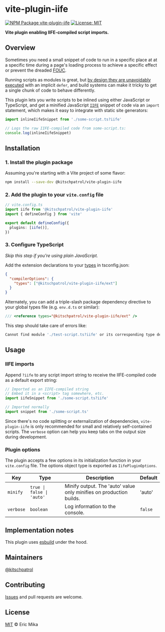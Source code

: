 <!--+ Warning: Content inside HTML comment blocks was generated by mdat and may be overwritten. +-->

<!-- title -->

# vite-plugin-iife

<!-- /title -->

<!-- badges -->

[![NPM Package vite-plugin-iife](https://img.shields.io/npm/v/vite-plugin-iife.svg)](https://npmjs.com/package/vite-plugin-iife)
[![License: MIT](https://img.shields.io/badge/License-MIT-yellow.svg)](https://opensource.org/licenses/MIT)

<!-- /badges -->

<!-- short-description -->

**Vite plugin enabling IIFE-compiled script imports.**

<!-- /short-description -->

## Overview

Sometimes you need a small snippet of code to run in a specific place at at a specific time during a page's loading process to achieve a specific effect or prevent the dreaded [FOUC](https://en.wikipedia.org/wiki/Flash_of_unstyled_content).

Running scripts as modules is great, but [by design they are unavoidably executed](https://jakearchibald.com/2017/es-modules-in-browsers/#defer-by-default) with an implicit `defer`, and build systems can make it tricky to get a single chunk of code to behave differently.

This plugin lets you write scripts to be inlined using either JavaScript or TypeScript, and get a minified JavaScript [`IIFE`](https://developer.mozilla.org/en-US/docs/Glossary/IIFE) snippet of code via an `import` statement, which makes it easy to integrate with static site generators:

```ts
import inlineIifeSnippet from './some-script.ts?iife'

// Logs the raw IIFE-compiled code from some-script.ts:
console.log(inlineIifeSnippet)
```

## Installation

### 1. Install the plugin package

Assuming you're starting with a Vite project of some flavor:

```sh
npm install --save-dev @kitschpatrol/vite-plugin-iife
```

### 2. Add the plugin to your `vite.config` file

```ts
// vite.config.ts
import iife from '@kitschpatrol/vite-plugin-iife'
import { defineConfig } from 'vite'

export default defineConfig({
  plugins: [iife()],
})
```

### 3. Configure TypeScript

_Skip this step if you're using plain JavaScript._

Add the extension declarations to your [types](https://www.typescriptlang.org/tsconfig#types) in tsconfig.json:

```json
{
  "compilerOptions": {
    "types": ["@kitschpatrol/vite-plugin-iife/ext"]
  }
}
```

Alternately, you can add a triple-slash package dependency directive to your global types file (e.g. `env.d.ts` or similar):

```ts
/// <reference types="@kitschpatrol/vite-plugin-iife/ext" />
```

This step should take care of errors like:

```sh
Cannot find module './test-script.ts?iife' or its corresponding type declarations.ts(2307)
```

## Usage

### IIFE imports

Append `?iife` to any script import string to receive the IIFE-compiled code as a default export string:

```ts
// Imported as an IIFE-compiled string
// Embed it in a <script> tag somewhere, etc.
import iifeSnippet from './some-script.ts?iife'

// Imported normally
import snippet from './some-script.ts'
```

Since there's no code splitting or externalization of dependencies, `vite-plugin-iife` is only recommended for small and relatively self-contained scripts. The `verbose` option can help you keep tabs on the output size during development.

### Plugin options

The plugin accepts a few options in its initialization function in your `vite.config` file. The options object type is exported as `IifePluginOptions`.

| Key       | Type                      | Description                                                         | Default |
| --------- | ------------------------- | ------------------------------------------------------------------- | ------- |
| `minify`  | `true \| false \| 'auto'` | Minify output. The 'auto' value only minifies on production builds. | 'auto'  |
| `verbose` | `boolean`                 | Log information to the console.                                     | `false` |

## Implementation notes

This plugin uses [esbuild](https://esbuild.github.io) under the hood.

## Maintainers

[@kitschpatrol](https://github.com/kitschpatrol)

<!-- contributing -->

## Contributing

[Issues](https://github.com/kitschpatrol/vite-plugin-iife/issues) and pull requests are welcome.

<!-- /contributing -->

<!-- license -->

## License

[MIT](license.txt) © Eric Mika

<!-- /license -->
